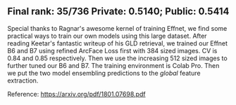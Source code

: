 ## Final rank: 35/736 Private: 0.5140; Public: 0.5414

Special thanks to Ragnar's awesome kernel of training Effnet, we find some practical ways to train our own models using this large dataset. 
After reading Keetar's fantastic writeup of his GLD retrieval, we trained our Effnet B6 and B7 using refined ArcFace Loss first with 384 sized images. CV is 0.84 and 0.85 respectively. 
Then we use the increasing 512 sized images to further tuned our B6 and B7. The training environment is Colab Pro. Then we put the two model ensembling predictions to the _global_ feature extraction.

Reference: https://arxiv.org/pdf/1801.07698.pdf
